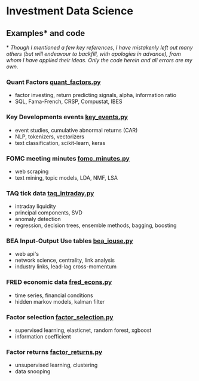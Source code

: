 # Investment Data Science

## Examples* and code

\* _Though I mentioned a few key references, I have mistakenly left out many others
(but will endeavour to backfill, with apologies in advance), from whom I have applied
their ideas. Only the code herein and all errors are my own._

### Quant Factors [quant_factors.py](quant_factors.py)
- factor investing, return predicting signals, alpha, information ratio
- SQL, Fama-French, CRSP, Compustat, IBES

### Key Developments events [key_events.py](key_events.py)
- event studies, cumulative abnormal returns (CAR)
- NLP, tokenizers, vectorizers
- text classification, scikit-learn, keras

### FOMC meeting minutes [fomc_minutes.py](fomc_minutes.py)
- web scraping
- text mining, topic models, LDA, NMF, LSA

### TAQ tick data [taq_intraday.py](taq_intraday.py)
- intraday liquidity
- principal components, SVD
- anomaly detection
- regression, decision trees, ensemble methods, bagging, boosting

### BEA Input-Output Use tables [bea_iouse.py](bea_iouse.py)
- web api's
- network science, centrality, link analysis
- industry links, lead-lag cross-momentum

### FRED economic data [fred_econs.py](fred_econs.py)
- time series, financial conditions
- hidden markov models, kalman filter

### Factor selection [factor_selection.py](factor_selection.py)
- supervised learning, elasticnet, random forest, xgboost
- information coefficient

### Factor returns [factor_returns.py](factor_returns.py)
- unsupervised learning, clustering
- data snooping

